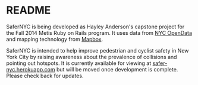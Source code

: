 README
==============

SaferNYC is being developed as Hayley Anderson's capstone project for the Fall 2014 Metis Ruby on Rails program. It uses data from [NYC OpenData](https://nycopendata.socrata.com/NYC-BigApps/NYPD-Motor-Vehicle-Collisions/h9gi-nx95?) and mapping technology from [Mapbox](https://www.mapbox.com).

SaferNYC is intended to help improve pedestrian and cyclist safety in New York City by raising awareness about the prevalence of collisions and pointing out hotspots. It is currently available for viewing at [safer-nyc.herokuapp.com](http://safer-nyc.herokuapp.com) but will be moved once development is complete. Please check back for updates.
